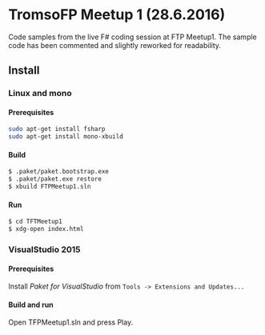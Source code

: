 # TromsoFP Meetup 1 (28.6.2016)

Code samples from the live F# coding session at FTP Meetup1. The sample code
has been commented and slightly reworked for readability.

## Install

### Linux and mono

#### Prerequisites

```bash
sudo apt-get install fsharp
sudo apt-get install mono-xbuild
```

#### Build

```bash
$ .paket/paket.bootstrap.exe
$ .paket/paket.exe restore
$ xbuild FTPMeetup1.sln
```

#### Run

```bash
$ cd TFTMeetup1
$ xdg-open index.html
```

### VisualStudio 2015

#### Prerequisites
Install *Paket for VisualStudio* from `Tools -> Extensions and Updates...`

#### Build and run
Open TFPMeetup1.sln and press Play.
